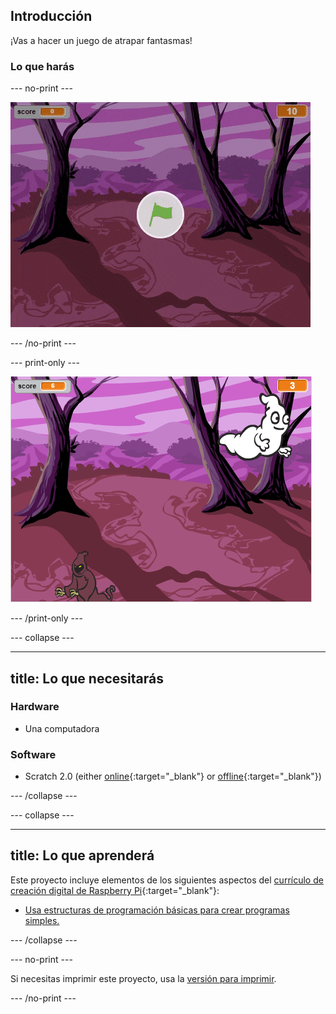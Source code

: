 ## Introducción

¡Vas a hacer un juego de atrapar fantasmas!

### Lo que harás

\--- no-print \---

![showcase](images/showcase.gif)

\--- /no-print \---

\--- print-only \---

![showcase](images/showcase-static.png)

\--- /print-only \---

\--- collapse \---

* * *

## title: Lo que necesitarás

### Hardware

+ Una computadora

### Software

+ Scratch 2.0 (either [online](http://rpf.io/scratchon){:target="_blank"} or [offline](http://rpf.io/scratchoff){:target="_blank"})

\--- /collapse \---

\--- collapse \---

* * *

## title: Lo que aprenderá

Este proyecto incluye elementos de los siguientes aspectos del [currículo de creación digital de Raspberry Pi](http://rpf.io/curriculum){:target="_blank"}:

+ [Usa estructuras de programación básicas para crear programas simples.](https://www.raspberrypi.org/curriculum/programming/creator)

\--- /collapse \---

\--- no-print \---

Si necesitas imprimir este proyecto, usa la [versión para imprimir](https://projects.raspberrypi.org/en/projects/ghostbusters/print).

\--- /no-print \---